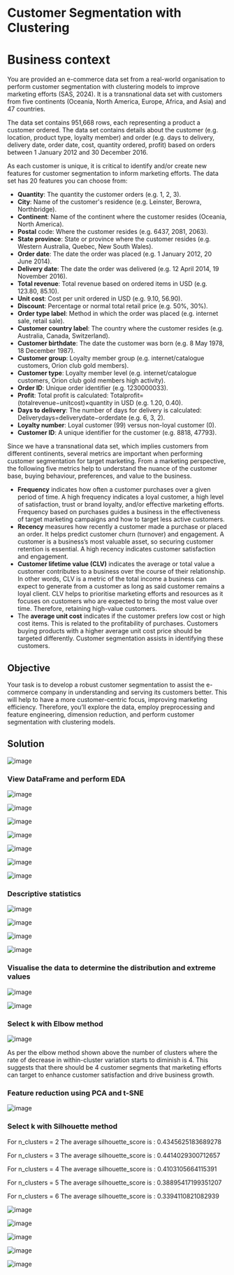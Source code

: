 # Customer Segmentation with Clustering

# Business context
You are provided an e-commerce data set from a real-world organisation to perform customer segmentation with clustering models to improve marketing efforts (SAS, 2024). It is a transnational data set with customers from five continents (Oceania, North America, Europe, Africa, and Asia) and 47 countries.

The data set contains 951,668 rows, each representing a product a customer ordered. The data set contains details about the customer (e.g. location, product type, loyalty member) and order (e.g. days to delivery, delivery date, order date, cost, quantity ordered, profit) based on orders between 1 January 2012 and 30 December 2016.

As each customer is unique, it is critical to identify and/or create new features for customer segmentation to inform marketing efforts. The data set has 20 features you can choose from:

* **Quantity**: The quantity the customer orders (e.g. 1, 2, 3).
* **City**: Name of the customer's residence (e.g. Leinster, Berowra, Northbridge).
* **Continent**: Name of the continent where the customer resides (Oceania, North America).
* **Postal** code: Where the customer resides (e.g. 6437, 2081, 2063).
* **State province**: State or province where the customer resides (e.g. Western Australia, Quebec, New South Wales).
* **Order date**: The date the order was placed (e.g. 1 January 2012, 20 June 2014).
* **Delivery date**: The date the order was delivered (e.g. 12 April 2014, 19 November 2016).
* **Total revenue**: Total revenue based on ordered items in USD (e.g. 123.80, 85.10).
* **Unit cost**: Cost per unit ordered in USD (e.g. 9.10, 56.90).
* **Discount**: Percentage or normal total retail price (e.g. 50%, 30%).
* **Order type label**: Method in which the order was placed (e.g. internet sale, retail sale).
* **Customer country label**: The country where the customer resides (e.g. Australia, Canada, Switzerland).
* **Customer birthdate**: The date the customer was born (e.g. 8 May 1978, 18 December 1987).
* **Customer group**: Loyalty member group (e.g. internet/catalogue customers, Orion club gold members).
* **Customer type**: Loyalty member level (e.g. internet/catalogue customers, Orion club gold members high activity).
* **Order ID**: Unique order identifier (e.g. 1230000033).
* **Profit**: Total profit is calculated:  Totalprofit=(totalrevenue−unitcost)×quantity  in USD (e.g. 1.20, 0.40).
* **Days to delivery**: The number of days for delivery is calculated:  Deliverydays=deliverydate−orderdate  (e.g. 6, 3, 2).
* **Loyalty number**: Loyal customer (99) versus non-loyal customer (0).
* **Customer ID**: A unique identifier for the customer (e.g. 8818, 47793).

Since we have a transnational data set, which implies customers from different continents, several metrics are important when performing customer segmentation for target marketing. From a marketing perspective, the following five metrics help to understand the nuance of the customer base, buying behaviour, preferences, and value to the business.

* **Frequency** indicates how often a customer purchases over a given period of time. A high frequency indicates a loyal customer, a high level of satisfaction, trust or brand loyalty, and/or effective marketing efforts. Frequency based on purchases guides a business in the effectiveness of target marketing campaigns and how to target less active customers.
* **Recency** measures how recently a customer made a purchase or placed an order. It helps predict customer churn (turnover) and engagement. A customer is a business’s most valuable asset, so securing customer retention is essential. A high recency indicates customer satisfaction and engagement.
* **Customer lifetime value (CLV)** indicates the average or total value a customer contributes to a business over the course of their relationship. In other words, CLV is a metric of the total income a business can expect to generate from a customer as long as said customer remains a loyal client. CLV helps to prioritise marketing efforts and resources as it focuses on customers who are expected to bring the most value over time. Therefore, retaining high-value customers.
* The **average unit cost** indicates if the customer prefers low cost or high cost items. This is related to the profitability of purchases. Customers buying products with a higher average unit cost price should be targeted differently. Customer segmentation assists in identifying these customers.

## Objective
Your task is to develop a robust customer segmentation to assist the e-commerce company in understanding and serving its customers better. This will help to have a more customer-centric focus, improving marketing efficiency. Therefore, you’ll explore the data, employ preprocessing and feature engineering, dimension reduction, and perform customer segmentation with clustering models.

## Solution

![image](https://github.com/user-attachments/assets/096bf4f1-e1c1-47a1-82d4-588f4b8dbe9d)

### View DataFrame and perform EDA

![image](https://github.com/user-attachments/assets/39c7688b-2219-4f51-b084-05ac3fde65a7)

![image](https://github.com/user-attachments/assets/3991fac5-2534-458f-a2b1-b0f495a88968)

![image](https://github.com/user-attachments/assets/bc325d42-e486-401b-ae00-e86529d0a4e9)

![image](https://github.com/user-attachments/assets/dc31316a-5641-4b7f-b543-242efb370bbd)

![image](https://github.com/user-attachments/assets/af55d477-77e8-41f1-af84-9b94ad03ae10)

![image](https://github.com/user-attachments/assets/32c72b0a-ff84-4991-92c8-5f22d14426a7)

![image](https://github.com/user-attachments/assets/2d81c53b-2942-430f-8acd-5c913e94c824)

### Descriptive statistics

![image](https://github.com/user-attachments/assets/2de26616-c83a-440a-834b-448c6b460c4d)

![image](https://github.com/user-attachments/assets/c39c6dd1-0504-4a16-92f1-f37ba710a3ca)

![image](https://github.com/user-attachments/assets/6f59a294-1a7f-436b-a5f5-99733f8668a2)

![image](https://github.com/user-attachments/assets/5b1d03d4-9f29-4fd4-aa03-26abd6500d2e)

### Visualise the data to determine the distribution and extreme values

![image](https://github.com/user-attachments/assets/11727b50-c0ea-4d4f-a13b-7cb9e76e1fe7)

![image](https://github.com/user-attachments/assets/80fd85d7-49d6-4a01-aa71-60295ae20c2f)

### Select k with Elbow method

![image](https://github.com/user-attachments/assets/5d9396b7-f6b1-44fc-9a6b-aca5409e27c2)

As per the elbow method shown above the number of clusters where the rate of decrease in within-cluster variation starts to diminish is 4. This suggests that there should be 4 customer segments that marketing efforts can target to enhance customer satisfaction and drive business growth.

### Feature reduction using PCA and t-SNE

![image](https://github.com/user-attachments/assets/0f8c2f81-8d4a-4aa9-97f0-6ad59ce1239d)

### Select k with Silhouette method

For n_clusters = 2 The average silhouette_score is : 0.4345625183689278

For n_clusters = 3 The average silhouette_score is : 0.4414029300712657

For n_clusters = 4 The average silhouette_score is : 0.4103105664115391

For n_clusters = 5 The average silhouette_score is : 0.38895417199351207

For n_clusters = 6 The average silhouette_score is : 0.3394110821082939

![image](https://github.com/user-attachments/assets/dee5d8b3-cad0-4ff4-9ada-855afd089dcf)

![image](https://github.com/user-attachments/assets/aebdde7e-8aac-4552-ac97-4dfa640b9036)

![image](https://github.com/user-attachments/assets/c7b67263-0c66-4f6d-aa02-4ccef93aba34)

![image](https://github.com/user-attachments/assets/12b53051-7629-466d-9790-e33b7c16afee)

![image](https://github.com/user-attachments/assets/797c2287-8e52-49ca-b3e8-6a30e5f99bc5)





